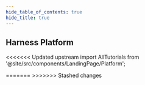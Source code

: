 ```yaml
---
hide_table_of_contents: true
hide_title: true
---
```


## Harness Platform

<!-- Custom component -->

<<<<<<< Updated upstream
import AllTutorials from '@site/src/components/LandingPage/Platform';

<AllTutorials />
=======
>>>>>>> Stashed changes
